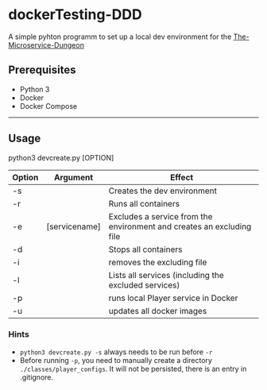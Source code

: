 # dockerTesting-DDD
A simple pyhton programm to set up a local dev environment for the [
The-Microservice-Dungeon](https://github.com/The-Microservice-Dungeon)


## Prerequisites
* Python 3
* Docker
* Docker Compose 


---

## Usage

python3 devcreate.py [OPTION]

|  Option | Argument   |  Effect |
|---|---|---|
|  -s |   | Creates the dev environment  |
| -r  |   | Runs all containers  |
| -e  |  [servicename] | Excludes a service from the environment and creates an excluding file  |
| -d |   | Stops all containers  |
| -i  |   | removes the excluding file  |
| -l  |   | Lists all services (including the excluded services) |
| -p |   | runs local Player service in Docker |
| -u |  | updates all docker images | 

### Hints

* `python3 devcreate.py -s` always needs to be run before `-r`
* Before running `-p`, you need to manually create a directory `./classes/player_configs`. It will not be 
persisted, there is an entry in .gitignore. 
